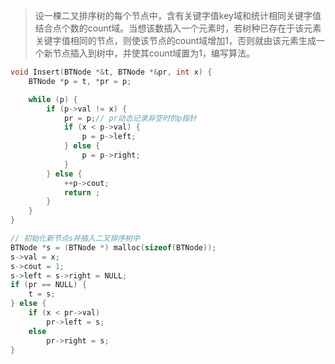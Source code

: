 > 设一棵二叉排序树的每个节点中，含有关键字值key域和统计相同关键字值结合点个数的count域。当想该数插入一个元素时，若树种已存在于该元素关键字值相同的节点，则使该节点的count域增加1，否则就由该元素生成一个新节点插入到树中，并使其count域置为1，编写算法。  

```cpp
void Insert(BTNode *&t, BTNode *&pr, int x) {
    BTNode *p = t, *pr = p;

    while (p) {
        if (p->val != x) {
            pr = p;// pr动态记录非空时的p指针
            if (x < p->val) {
                p = p->left;
            } else {
                p = p->right;
            }
        } else {
            ++p->cout;
            return ;
        }
    }
}

// 初始化新节点s并插入二叉排序树中
BTNode *s = (BTNode *) malloc(sizeof(BTNode));
s->val = x;
s->cout = 1;
s->left = s->right = NULL;
if (pr == NULL) {
    t = s;
} else {
    if (x < pr->val) 
        pr->left = s;
    else
        pr->right = s;
}
```